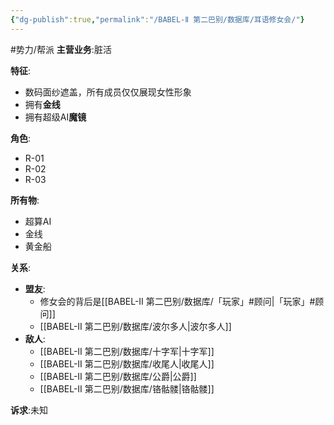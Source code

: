 ```yaml
---
{"dg-publish":true,"permalink":"/BABEL-Ⅱ 第二巴别/数据库/耳语修女会/"}
---
```


#势力/帮派
**主营业务**:脏活

**特征**:
- 数码面纱遮盖，所有成员仅仅展现女性形象
- 拥有**金线**
- 拥有超级AI**魔镜**

**角色**:
- R-01
- R-02
- R-03

**所有物**:
- 超算AI
- 金线
- 黄金船

**关系**:
- **盟友**:
	- 修女会的背后是[[BABEL-Ⅱ 第二巴别/数据库/「玩家」#顾问\|「玩家」#顾问]]
	- [[BABEL-Ⅱ 第二巴别/数据库/波尔多人\|波尔多人]]
- **敌人**:
	- [[BABEL-Ⅱ 第二巴别/数据库/十字军\|十字军]]
	- [[BABEL-Ⅱ 第二巴别/数据库/收尾人\|收尾人]]
	- [[BABEL-Ⅱ 第二巴别/数据库/公爵\|公爵]]
	- [[BABEL-Ⅱ 第二巴别/数据库/铬骷髅\|铬骷髅]]

**诉求**:未知